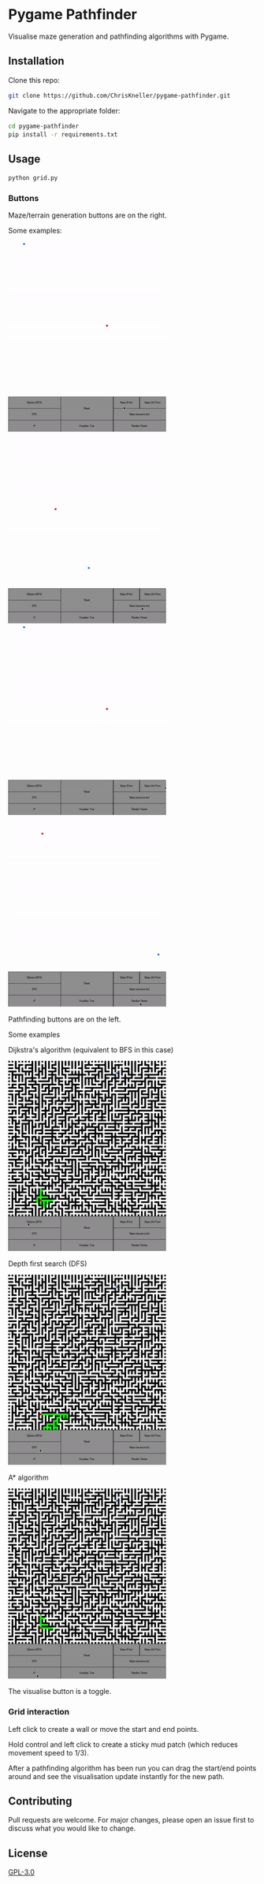 # Pygame Pathfinder

Visualise maze generation and pathfinding algorithms with Pygame.

## Installation

Clone this repo:

```bash
git clone https://github.com/ChrisKneller/pygame-pathfinder.git
```

Navigate to the appropriate folder:

```bash
cd pygame-pathfinder
pip install -r requirements.txt
```

## Usage

```bash
python grid.py
```

### Buttons

Maze/terrain generation buttons are on the right.

Some examples:

![Prim's algorithm](gifs/prim-generation.gif) 
![Recursive division](gifs/recursive-division-generation.gif)
![Alternate Prim's algorithm](gifs/alternate-prim-generation.gif)
![Terrain generation](gifs/terrain-generation.gif)

Pathfinding buttons are on the left.

Some examples

Dijkstra's algorithm (equivalent to BFS in this case)

![Dijkstra's algorithm](gifs/dijkstra-on-prim.gif) 

Depth first search (DFS)

![DFS](gifs/dfs-on-prim.gif) 

A* algorithm

![A*](gifs/astar-on-prim.gif)

The visualise button is a toggle.

### Grid interaction

Left click to create a wall or move the start and end points.

Hold control and left click to create a sticky mud patch (which reduces movement speed to 1/3).

After a pathfinding algorithm has been run you can drag the start/end points around and see the visualisation update instantly for the new path.

## Contributing
Pull requests are welcome. For major changes, please open an issue first to discuss what you would like to change.

## License
[GPL-3.0](https://github.com/ChrisKneller/pygame-pathfinder/blob/master/LICENSE)